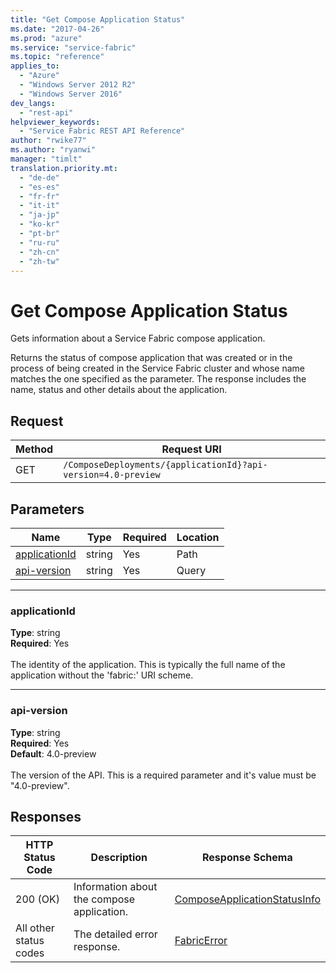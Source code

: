 ```yaml
---
title: "Get Compose Application Status"
ms.date: "2017-04-26"
ms.prod: "azure"
ms.service: "service-fabric"
ms.topic: "reference"
applies_to: 
  - "Azure"
  - "Windows Server 2012 R2"
  - "Windows Server 2016"
dev_langs: 
  - "rest-api"
helpviewer_keywords: 
  - "Service Fabric REST API Reference"
author: "rwike77"
ms.author: "ryanwi"
manager: "timlt"
translation.priority.mt: 
  - "de-de"
  - "es-es"
  - "fr-fr"
  - "it-it"
  - "ja-jp"
  - "ko-kr"
  - "pt-br"
  - "ru-ru"
  - "zh-cn"
  - "zh-tw"
---
```

# Get Compose Application Status
Gets information about a Service Fabric compose application.

Returns the status of compose application that was created or in the process of being created in the Service Fabric cluster and whose name matches the one specified as the parameter. The response includes the name, status and other details about the application.

## Request
| Method | Request URI |
| ------ | ----------- |
| GET | `/ComposeDeployments/{applicationId}?api-version=4.0-preview` |


## Parameters
| Name | Type | Required | Location |
| --- | --- | --- | --- |
| [applicationId](#applicationid) | string | Yes | Path |
| [api-version](#api-version) | string | Yes | Query |

____
### applicationId
__Type__: string <br/>
__Required__: Yes<br/>
<br/>
The identity of the application. This is typically the full name of the application without the 'fabric:' URI scheme.

____
### api-version
__Type__: string <br/>
__Required__: Yes<br/>
__Default__: 4.0-preview <br/>
<br/>
The version of the API. This is a required parameter and it's value must be "4.0-preview".

## Responses

| HTTP Status Code | Description | Response Schema |
| --- | --- | --- |
| 200 (OK) | Information about the compose application.<br/> | [ComposeApplicationStatusInfo](model-ComposeApplicationStatusInfo.md) |
| All other status codes | The detailed error response.<br/> | [FabricError](model-FabricError.md) |
